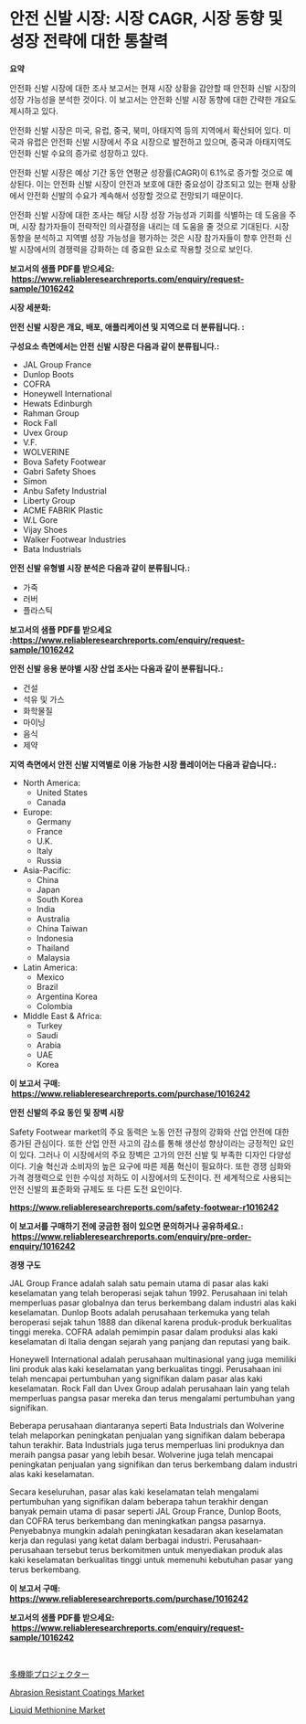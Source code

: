 <p><h1>안전 신발 시장: 시장 CAGR, 시장 동향 및 성장 전략에 대한 통찰력</h1></p><p><strong>요약</strong></p>
<p><p>안전화 신발 시장에 대한 조사 보고서는 현재 시장 상황을 감안할 때 안전화 신발 시장의 성장 가능성을 분석한 것이다. 이 보고서는 안전화 신발 시장 동향에 대한 간략한 개요도 제시하고 있다. </p><p>안전화 신발 시장은 미국, 유럽, 중국, 북미, 아태지역 등의 지역에서 확산되어 있다. 미국과 유럽은 안전화 신발 시장에서 주요 시장으로 발전하고 있으며, 중국과 아태지역도 안전화 신발 수요의 증가로 성장하고 있다. </p><p>안전화 신발 시장은 예상 기간 동안 연평균 성장률(CAGR)이 6.1%로 증가할 것으로 예상된다. 이는 안전화 신발 시장이 안전과 보호에 대한 중요성이 강조되고 있는 현재 상황에서 안전화 신발의 수요가 계속해서 성장할 것으로 전망되기 때문이다. </p><p>안전화 신발 시장에 대한 조사는 해당 시장 성장 가능성과 기회를 식별하는 데 도움을 주며, 시장 참가자들이 전략적인 의사결정을 내리는 데 도움을 줄 것으로 기대된다. 시장 동향을 분석하고 지역별 성장 가능성을 평가하는 것은 시장 참가자들이 향후 안전화 신발 시장에서의 경쟁력을 강화하는 데 중요한 요소로 작용할 것으로 보인다.</p></p>
<p><strong>보고서의 샘플 PDF를 받으세요: &nbsp;<a href="https://www.reliableresearchreports.com/enquiry/request-sample/1016242">https://www.reliableresearchreports.com/enquiry/request-sample/1016242</a></strong></p>
<p><strong>시장 세분화:</strong></p>
<p><strong> 안전 신발 시장은 개요, 배포, 애플리케이션 및 지역으로 더 분류됩니다. :</strong></p>
<p><strong>구성요소 측면에서는 안전 신발 시장은 다음과 같이 분류됩니다.:</strong></p>
<p><ul><li>JAL Group France</li><li>Dunlop Boots</li><li>COFRA</li><li>Honeywell International</li><li>Hewats Edinburgh</li><li>Rahman Group</li><li>Rock Fall</li><li>Uvex Group</li><li>V.F.</li><li>WOLVERINE</li><li>Bova Safety Footwear</li><li>Gabri Safety Shoes</li><li>Simon</li><li>Anbu Safety Industrial</li><li>Liberty Group</li><li>ACME FABRIK Plastic</li><li>W.L Gore</li><li>Vijay Shoes</li><li>Walker Footwear Industries</li><li>Bata Industrials</li></ul></p>
<p><strong> 안전 신발 유형별 시장 분석은 다음과 같이 분류됩니다.:</strong></p>
<p><ul><li>가죽</li><li>러버</li><li>플라스틱</li></ul></p>
<p><strong>보고서의 샘플 PDF를 받으세요 :<a href="https://www.reliableresearchreports.com/enquiry/request-sample/1016242">https://www.reliableresearchreports.com/enquiry/request-sample/1016242</a></strong></p>
<p><strong> 안전 신발 응용 분야별 시장 산업 조사는 다음과 같이 분류됩니다.:</strong></p>
<p><ul><li>건설</li><li>석유 및 가스</li><li>화학물질</li><li>마이닝</li><li>음식</li><li>제약</li></ul></p>
<p><strong>지역 측면에서 안전 신발 지역별로 이용 가능한 시장 플레이어는 다음과 같습니다.:</strong></p>
<p><ul>
    <li>
        North America:
        <ul>
            <li>United States</li>
            <li>Canada</li>
        </ul>
    </li>
    <li>
        Europe:
        <ul>
            <li>Germany</li>
            <li>France</li>
            <li>U.K.</li>
            <li>Italy</li>
            <li>Russia</li>
        </ul>
    </li>
    <li>
        Asia-Pacific:
        <ul>
            <li>China</li>
            <li>Japan</li>
            <li>South Korea</li>
            <li>India</li>
            <li>Australia</li>
            <li>China Taiwan</li>
            <li>Indonesia</li>
            <li>Thailand</li>
            <li>Malaysia</li>
        </ul>
    </li>
    <li>
        Latin America:
        <ul>
            <li>Mexico</li>
            <li>Brazil</li>
            <li>Argentina Korea</li>
            <li>Colombia</li>
        </ul>
    </li>
    <li>
        Middle East & Africa:
        <ul>
            <li>Turkey</li>
            <li>Saudi</li>
            <li>Arabia</li>
            <li>UAE</li>
            <li>Korea</li>
        </ul>
    </li>
    </ul></p>
<p><strong>이 보고서 구매: &nbsp;<a href="https://www.reliableresearchreports.com/purchase/1016242">https://www.reliableresearchreports.com/purchase/1016242</a></strong></p>
<p><strong>안전 신발의 주요 동인 및 장벽 시장</strong></p>
<p><p>Safety Footwear market의 주요 동력은 노동 안전 규정의 강화와 산업 안전에 대한 증가된 관심이다. 또한 산업 안전 사고의 감소를 통해 생산성 향상이라는 긍정적인 요인이 있다. 그러나 이 시장에서의 주요 장벽은 고가의 안전 신발 및 부족한 디자인 다양성이다. 기술 혁신과 소비자의 높은 요구에 따른 제품 혁신이 필요하다. 또한 경쟁 심화와 가격 경쟁력으로 인한 수익성 저하도 이 시장에서의 도전이다. 전 세계적으로 사용되는 안전 신발의 표준화와 규제도 또 다른 도전 요인이다.</p></p>
<p><strong><a href="https://www.reliableresearchreports.com/safety-footwear-r1016242">https://www.reliableresearchreports.com/safety-footwear-r1016242</a></strong></p>
<p><strong>이 보고서를 구매하기 전에 궁금한 점이 있으면 문의하거나 공유하세요.: &nbsp;<a href="https://www.reliableresearchreports.com/enquiry/pre-order-enquiry/1016242">https://www.reliableresearchreports.com/enquiry/pre-order-enquiry/1016242</a></strong></p>
<p><strong>경쟁 구도</strong></p>
<p><p>JAL Group France adalah salah satu pemain utama di pasar alas kaki keselamatan yang telah beroperasi sejak tahun 1992. Perusahaan ini telah memperluas pasar globalnya dan terus berkembang dalam industri alas kaki keselamatan. Dunlop Boots adalah perusahaan terkemuka yang telah beroperasi sejak tahun 1888 dan dikenal karena produk-produk berkualitas tinggi mereka. COFRA adalah pemimpin pasar dalam produksi alas kaki keselamatan di Italia dengan sejarah yang panjang dan reputasi yang baik.</p><p>Honeywell International adalah perusahaan multinasional yang juga memiliki lini produk alas kaki keselamatan yang berkualitas tinggi. Perusahaan ini telah mencapai pertumbuhan yang signifikan dalam pasar alas kaki keselamatan. Rock Fall dan Uvex Group adalah perusahaan lain yang telah memperluas pangsa pasar mereka dan terus mengalami pertumbuhan yang signifikan.</p><p>Beberapa perusahaan diantaranya seperti Bata Industrials dan Wolverine telah melaporkan peningkatan penjualan yang signifikan dalam beberapa tahun terakhir. Bata Industrials juga terus memperluas lini produknya dan meraih pangsa pasar yang lebih besar. Wolverine juga telah mencapai peningkatan penjualan yang signifikan dan terus berkembang dalam industri alas kaki keselamatan.</p><p>Secara keseluruhan, pasar alas kaki keselamatan telah mengalami pertumbuhan yang signifikan dalam beberapa tahun terakhir dengan banyak pemain utama di pasar seperti JAL Group France, Dunlop Boots, dan COFRA terus berkembang dan meningkatkan pangsa pasarnya. Penyebabnya mungkin adalah peningkatan kesadaran akan keselamatan kerja dan regulasi yang ketat dalam berbagai industri. Perusahaan-perusahaan tersebut terus berkomitmen untuk menyediakan produk alas kaki keselamatan berkualitas tinggi untuk memenuhi kebutuhan pasar yang terus berkembang.</p></p>
<p><strong>이 보고서 구매: &nbsp; <a href="https://www.reliableresearchreports.com/purchase/1016242">https://www.reliableresearchreports.com/purchase/1016242</a></strong></p>
<p><strong>보고서의 샘플 PDF를 받으세요: &nbsp;<a href="https://www.reliableresearchreports.com/enquiry/request-sample/1016242">https://www.reliableresearchreports.com/enquiry/request-sample/1016242</a></strong><strong></strong></p>
<p>&nbsp;</p>
<p><p><a href="https://medium.com/@zulu.dawn/%E3%83%9E%E3%83%AB%E3%83%81%E3%83%95%E3%82%A1%E3%83%B3%E3%82%AF%E3%82%B7%E3%83%A7%E3%83%B3%E3%83%97%E3%83%AD%E3%82%B8%E3%82%A7%E3%82%AF%E3%82%BF%E3%83%BC%E5%B8%82%E5%A0%B4%E3%81%AE%E3%83%A1%E3%83%88%E3%83%AA%E3%82%AF%E3%82%B9%E3%82%92%E8%A7%A3%E8%AA%AD%E3%81%99%E3%82%8B-%E5%B8%82%E5%A0%B4%E3%82%B7%E3%82%A7%E3%82%A2-%E3%83%88%E3%83%AC%E3%83%B3%E3%83%89-%E6%88%90%E9%95%B7%E3%83%91%E3%82%BF%E3%83%BC%E3%83%B3-e64b5168109a">多機能プロジェクター</a></p><p><a href="https://www.linkedin.com/pulse/abrasion-resistant-coatings-market-analysis-size-global-industry-mqekf?trackingId=AQR3hq6QKDHaDYBdbuEOng%3D%3D">Abrasion Resistant Coatings Market</a></p><p><a href="https://www.linkedin.com/pulse/liquid-methionine-market-research-report-provides-thorough-sldef?trackingId=zx89pmjb4xI5rWtfKySEng%3D%3D">Liquid Methionine Market</a></p></p>